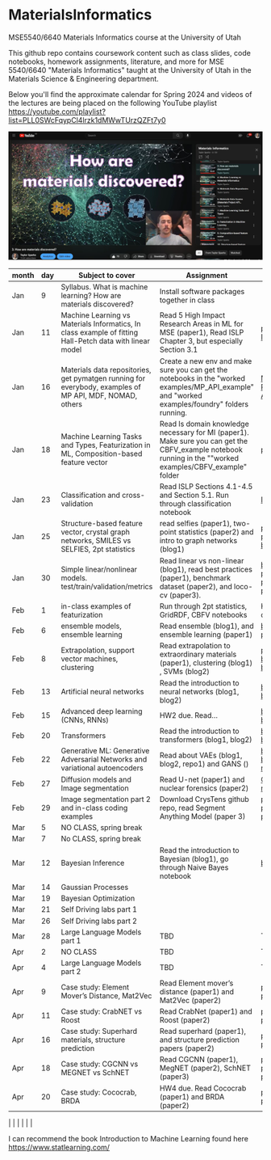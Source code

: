 # MaterialsInformatics
MSE5540/6640 Materials Informatics course at the University of Utah

This github repo contains coursework content such as class slides, code notebooks, homework assignments, literature, and more for MSE 5540/6640 "Materials Informatics" taught at the University of Utah in the Materials Science & Engineering department. 

Below you'll find the approximate calendar for Spring 2024 and videos of the lectures are being placed on the following YouTube playlist
https://youtube.com/playlist?list=PLL0SWcFqypCl4lrzk1dMWwTUrzQZFt7y0

![My Image](YT_playlist.jpg)


| month | day | Subject to cover                                                                          | Assignment                                                                                                                  | Link                          |
|-------|-----|-------------------------------------------------------------------------------------------|-----------------------------------------------------------------------------------------------------------------------------|-------------------------------|
| Jan   | 9  | Syllabus. What is machine learning? How are materials discovered?                         |  Install software packages together in class                                                                                                                           |                               |
| Jan   | 11  | Machine Learning vs Materials Informatics, In class example of fitting Hall-Petch data with linear model                    | Read 5 High Impact Research Areas in ML for MSE (paper1), Read ISLP Chapter 3, but especially Section 3.1                                  | [paper1](https://doi.org/10.1021/acs.chemmater.9b04078), [ISLP](https://www.statlearning.com/)               |
| Jan   | 16  | Materials data repositories, get pymatgen running for everybody, examples of MP API, MDF, NOMAD, others           | Create a new env and make sure you can get the notebooks in the "worked examples/MP_API_example" and "worked examples/foundry" folders running. | [Materials Project API](https://next-gen.materialsproject.org/api)                      |
| Jan   | 18  | Machine Learning Tasks and Types, Featurization in ML, Composition-based feature vector   | Read Is domain knowledge necessary for MI (paper1). Make sure you can get the CBFV_example notebook running in the ""worked examples/CBFV_example" folder                                                                          | [paper1](https://doi.org/10.1007/s40192-020-00179-z)                       |
| Jan   | 23  | Classification and cross-validation | Read ISLP Sections 4.1-4.5 and Section 5.1. Run through classification notebook| [ISLP](https://www.statlearning.com/)|
| Jan   | 25  | Structure-based feature vector, crystal graph networks, SMILES vs SELFIES, 2pt statistics | read selfies (paper1), two-point statistics (paper2) and intro to graph networks (blog1)                                    | [paper1](https://doi.org/10.1088/2632-2153/aba947), [paper2](https://linkinghub.elsevier.com/retrieve/pii/S1359645408004886), [blog1](https://distill.pub/2021/gnn-intro/)         |
| Jan   | 30  | Simple linear/nonlinear models. test/train/validation/metrics                             | Read linear vs non-linear (blog1), read best practices (paper1), benchmark dataset (paper2), and loco-cv (paper3). | [blog1](https://statisticsbyjim.com/regression/choose-linear-nonlinear-regression/), [paper1](https://doi.org/10.1021/acs.chemmater.0c01907), [paper2](https://doi.org/10.1038/s41524-020-00406-3), [paper3](https://doi.org/10.1039/C8ME00012C) |
| Feb   | 1  | in-class examples of featurization                             | Run through 2pt statistics, GridRDF, CBFV notebooks |HW1 due!  |
| Feb   | 6   | ensemble models, ensemble learning                                                  | Read ensemble (blog1), and ensemble learning (paper1)                                                                                       |[blog1](https://towardsdatascience.com/ensemble-methods-bagging-boosting-and-stacking-c9214a10a205),  [paper1](https://doi.org/10.1007/s40192-020-00178-0)                  |
| Feb   | 8   | Extrapolation, support vector machines, clustering                                              | Read extrapolation to extraordinary materials (paper1), clustering (blog1) , SVMs (blog2)                     | [paper1](https://doi.org/10.1016/j.commatsci.2019.109498), [blog1](https://towardsdatascience.com/how-exactly-umap-works-13e3040e1668),  [blog2](https://towardsdatascience.com/the-complete-guide-to-support-vector-machine-svm-f1a820d8af0b)      |
| Feb   | 13   | Artificial neural networks                                                                | Read the introduction to neural networks (blog1, blog2)                                                                     | [blog1](https://towardsdatascience.com/machine-learning-for-beginners-an-introduction-to-neural-networks-d49f22d238f9), [blog2](https://towardsdatascience.com/a-gentle-introduction-to-neural-networks-series-part-1-2b90b87795bc)                  |
| Feb   | 15  | Advanced deep learning (CNNs, RNNs)                                                       | HW2 due. Read…                                                                                                              | [blog1](https://towardsdatascience.com/a-comprehensive-guide-to-convolutional-neural-networks-the-eli5-way-3bd2b1164a53), [blog2](https://towardsdatascience.com/a-comprehensive-guide-to-convolutional-neural-networks-the-eli5-way-3bd2b1164a53)                  |
| Feb   | 20  | Transformers                                                                              | Read the introduction to transformers (blog1, blog2)                                                                        | [blog1](https://medium.com/inside-machine-learning/what-is-a-transformer-d07dd1fbec04), [blog2](https://towardsdatascience.com/illustrated-guide-to-transformers-step-by-step-explanation-f74876522bc0)                  |
| Feb   | 22  | Generative ML: Generative Adversarial Networks and variational autoencoders               | Read about VAEs (blog1, blog2, repo1) and GANS ()                                                                           | [blog1](https://visualstudiomagazine.com/articles/2021/05/06/variational-autoencoder.aspx?m=1), [blog2](https://debuggercafe.com/getting-started-with-variational-autoencoder-using-pytorch/), [repo1](https://github.com/AntixK/PyTorch-VAE)           |
| Feb    | 27  | Diffusion models and Image segmentation| Read U-net (paper1) and nuclear forensics (paper2)                                                                                                                         |   [CrysTens repo](https://github.com/michaeldalverson/CrysTens)                        |
| Feb    | 29  | Image segmentation part 2 and in-class coding examples | Download CrysTens github repo, read Segment Anything Model (paper 3)                                                                                                                         |   [paper1](https://arxiv.org/pdf/1505.04597.pdf), [paper2](https://doi.org/10.1016/j.jnucmat.2019.01.042), [paper3](https://arxiv.org/abs/2304.02643)                            |
| Mar   | 5  | NO CLASS, spring break |||
| Mar   | 7  | No CLASS, spring break |||
| Mar   | 12  | Bayesian Inference                                                                        | Read the introduction to Bayesian (blog1), go through Naive Bayes notebook                                                                          | [blog1](https://distill.pub/2019/visual-exploration-gaussian-processes/)                        |
| Mar   | 14  | Gaussian Processes                        |       |                              |
| Mar   | 19  | Bayesian Optimization                        |       |                              |
| Mar   | 21  | Self Driving labs part 1                        |       |                              |
| Mar   | 26  | Self Driving labs part 2                        |       |                              |
| Mar   | 28   | Large Language Models part 1                                                          | TBD                                                                     | TBD                           |
| Apr   | 2   |   NO CLASS                                                        | TBD                                                                     | TBD                           |
| Apr   | 4   | Large Language Models part 2                                                          | TBD                                                                                                                         | TBD                           |
| Apr   | 9  | Case study: Element Mover’s Distance, Mat2Vec                                             | Read Element mover’s distance (paper1) and Mat2Vec (paper2)                                                                 | [paper1](https://doi.org/10.1007/s40192-021-00242-3), [paper2](https://chemrxiv.org/engage/api-gateway/chemrxiv/assets/orp/resource/item/61232ed2ded28ab922866adb/original/comparing-transfer-learning-to-feature-optimization-in-microstructure-classification.pdf)                |
| Apr   | 11  | Case study: CrabNET vs Roost                                                              | Read CrabNet (paper1) and Roost (paper2)                                                                                    | [paper1](https://doi.org/10.1038/s41524-021-00545-1), [paper2](https://doi.org/10.1038/s41467-020-19964-7)                |
| Apr   | 16  | Case study: Superhard materials, structure prediction                                     | Read superhard (paper1), and structure prediction papers (paper2)                                                           | [paper1](https://doi.org/10.1021/jacs.8b02717), [paper2](https://doi.org/10.1021/acs.chemmater.7b05304)                |
| Apr   | 18  | Case study: CGCNN vs MEGNET vs SchNET                                                     | Read CGCNN (paper1), MegNET (paper2), SchNET (paper3)                                                                       | [paper1](https://doi.org/10.1103/PhysRevLett.120.145301), [paper2](https://doi.org/10.1021/acs.chemmater.9b01294), [paper3](https://arxiv.org/abs/1706.08566)        |
| Apr   | 20  | Case study: Cococrab, BRDA                                                                | HW4 due. Read Cococrab (paper1) and BRDA (paper2)                                                                           | [paper1](https://doi.org/10.1007/s40192-021-00242-3), [paper2](https://chemrxiv.org/engage/api-gateway/chemrxiv/assets/orp/resource/item/61232ed2ded28ab922866adb/original/comparing-transfer-learning-to-feature-optimization-in-microstructure-classification.pdf)                |

|       |     |                                                                                           |                                                                                                                             |                               |


I can recommend the book Introduction to Machine Learning found here https://www.statlearning.com/
